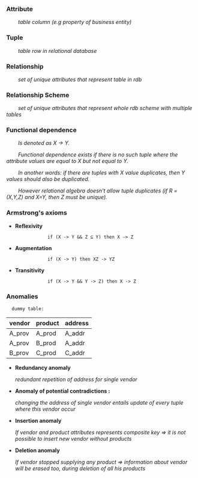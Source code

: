 ### Attribute 
&nbsp;&nbsp;&nbsp;&nbsp;&nbsp;&nbsp;&nbsp;
_table column (e.g property of business entity)_

### Tuple 
&nbsp;&nbsp;&nbsp;&nbsp;&nbsp;&nbsp;&nbsp;
_table row in relational database_

### Relationship
&nbsp;&nbsp;&nbsp;&nbsp;&nbsp;&nbsp;&nbsp;
_set of unique attributes that represent table in rdb_

### Relationship Scheme
&nbsp;&nbsp;&nbsp;&nbsp;&nbsp;&nbsp;&nbsp;
_set of unique attributes that represent whole rdb scheme with multiple tables_

### Functional dependence
&nbsp;&nbsp;&nbsp;&nbsp;&nbsp;&nbsp;&nbsp;
_Is denoted as X -> Y._

&nbsp;&nbsp;&nbsp;&nbsp;&nbsp;&nbsp;&nbsp;
_Functional dependence exists if there is no such tuple where the attribute values are equal to X but not equal to Y._

&nbsp;&nbsp;&nbsp;&nbsp;&nbsp;&nbsp;&nbsp;
_In another words: if there are tuples with X value duplicates, then Y values should also be duplicated._

&nbsp;&nbsp;&nbsp;&nbsp;&nbsp;&nbsp;&nbsp;
_However relational algebra doesn't allow tuple duplicates (if R = (X,Y,Z) and X=Y, then Z must be unique)._

### Armstrong's axioms
- **Reflexivity**
                  
                  if (X -> Y && Z ⊆ Y) then X -> Z
- **Augmentation**

                  if (X -> Y) then XZ -> YZ
- **Transitivity**

                  if (X -> Y && Y -> Z) then X -> Z

### Anomalies
      dummy table:
|vendor|product|address|
|------|-------|--------|
|A_prov|A_prod|A_addr|
|A_prov|B_prod|A_addr|
|B_prov|C_prod|C_addr|

- **Redundancy anomaly**

    _redundant repetition of address for single vendor_
- **Anomaly of potential contradictions :**

     _changing the address of single vendor entails update of every tuple where this vendor occur_
- **Insertion anomaly**

     _If vendor and product attributes represents composite key  =>  it is not possible to insert new vendor without products_
- **Deletion anomaly**

     _If vendor stopped supplying any product  =>  information about vendor will be erased too, during deletion of all his products_

